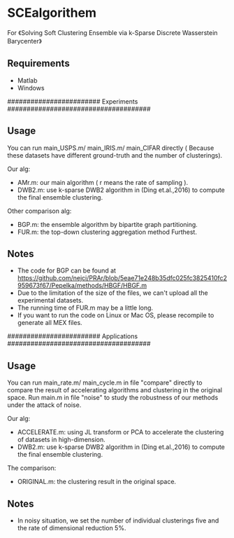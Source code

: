 # SCEalgorithem
For 《Solving Soft Clustering Ensemble via k-Sparse Discrete Wasserstein Barycenter》

## Requirements

- Matlab 
- Windows


########################  Experiments  #####################################

## Usage

You can run main_USPS.m/ main_IRIS.m/ main_CIFAR directly ( Because these datasets have different ground-truth and the number of clusterings).

Our alg:
- AMr.m: our main algorithm ( r means the rate of sampling ).
- DWB2.m: use k-sparse DWB2 algorithm  in (Ding et.al.,2016) to compute the final ensemble clustering.

Other comparison alg:
- BGP.m: the ensemble algorithm by bipartite graph partitioning.
- FUR.m: the top-down clustering aggregation method Furthest.

## Notes

- The code for BGP can be found at https://github.com/nejci/PRAr/blob/5eae71e248b35dfc025fc3825410fc2959673f67/Pepelka/methods/HBGF/HBGF.m
- Due to the limitation of the size of the files, we can't upload all the experimental datasets.
- The running time of FUR.m may be a little long.
- If you want to run the code on Linux or Mac OS, please recompile to generate all MEX files.




########################  Applications  #####################################

## Usage

You can run main_rate.m/ main_cycle.m in file "compare" directly to compare the result of accelerating algorithms and clustering in the original space.
Run main.m in file "noise" to study the robustness of our methods under the attack of noise.

Our alg:
- ACCELERATE.m: using JL transform or PCA to accelerate the clustering of datasets in high-dimension. 
- DWB2.m: use k-sparse DWB2 algorithm  in (Ding et.al.,2016) to compute the final ensemble clustering.

The comparison:
- ORIGINAL.m: the clustering result in the original space.

## Notes

- In noisy situation, we set the number of individual clusterings five and the rate of dimensional reduction 5%.
